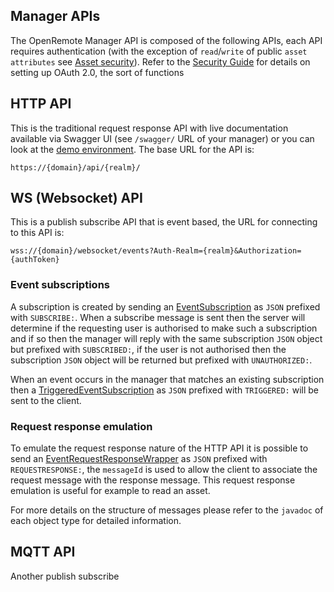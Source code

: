 ## Manager APIs
The OpenRemote Manager API is composed of the following APIs, each API requires authentication (with the exception of `read`/`write` of public `asset` `attributes` see [Asset security](./User-Guide%3A-Asset-Security)). Refer to the [Security Guide](./User-Guide:-Using-OAuth) for details on setting up OAuth 2.0, the sort of functions 

## HTTP API
This is the traditional request response API with live documentation available via Swagger UI (see `/swagger/` URL of your manager) or you can look at the [demo environment](https://demo.openremote.io/swagger/). The base URL for the API is:
```
https://{domain}/api/{realm}/
```

## WS (Websocket) API
This is a publish subscribe API that is event based, the URL for connecting to this API is:

```
wss://{domain}/websocket/events?Auth-Realm={realm}&Authorization={authToken}
```

### Event subscriptions

A subscription is created by sending an [EventSubscription](https://github.com/openremote/openremote/blob/master/model/src/main/java/org/openremote/model/event/shared/EventSubscription.java) as `JSON` prefixed with `SUBSCRIBE:`. When a subscribe message is sent then the server will determine if the requesting user is authorised to make such a subscription and if so then the manager will reply with the same subscription `JSON` object but prefixed with `SUBSCRIBED:`, if the user is not authorised then the subscription `JSON` object will be returned but prefixed with `UNAUTHORIZED:`.

When an event occurs in the manager that matches an existing subscription then a [TriggeredEventSubscription](https://github.com/openremote/openremote/blob/master/model/src/main/java/org/openremote/model/event/TriggeredEventSubscription.java) as `JSON` prefixed with `TRIGGERED:` will be sent to the client.

### Request response emulation
To emulate the request response nature of the HTTP API it is possible to send an [EventRequestResponseWrapper](https://github.com/openremote/openremote/blob/master/model/src/main/java/org/openremote/model/event/shared/EventRequestResponseWrapper.java) as `JSON` prefixed with `REQUESTRESPONSE:`, the `messageId` is used to allow the client to associate the request message with the response message. This request response emulation is useful for example to read an asset.

For more details on the structure of messages please refer to the `javadoc` of each object type for detailed information.

## MQTT API
Another publish subscribe 

